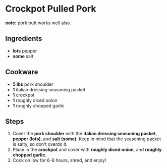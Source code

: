 # Crockpot Pulled Pork

**note:** pork butt works well also.  

## Ingredients
- **lots** pepper
- **some** salt

## Cookware
- **5 lbs** pork shoulder
- **1** italian dressing seasoning packet
- **1** crockpot
- **1** roughly diced onion
- **1** roughly chopped garlic

## Steps
1. Cover the **pork shoulder** with the **italian dressing seasoning packet**, **pepper (lots)**, and **salt (some)**. Keep in mind that the seasoning packet is salty, so don't overdo it.
2. Place in the **crockpot** and cover with **roughly diced onion**, and **roughly chopped garlic**.
3. Cook on low for 6-8 hours, shred, and enjoy\!

